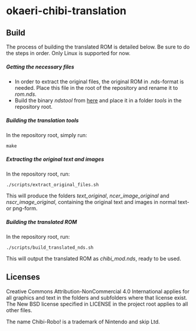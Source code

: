 # okaeri-chibi-translation

## Build
The process of building the translated ROM is detailed below. Be sure to do the steps in order. Only Linux is supported for now.

##### Getting the necessary files
* In order to extract the original files, the original ROM in .nds-format is needed. Place this file in the root of the repository and rename it to *rom.nds*.
* Build the binary *ndstool* from [here](https://github.com/devkitPro/ndstool) and place it in a folder *tools* in the repository root.

##### Building the translation tools
In the repository root, simply run:

`make`

##### Extracting the original text and images
In the repository root, run:

`./scripts/extract_original_files.sh`

This will produce the folders *text_original*, *ncer_image_original* and *nscr_image_original*, containing the original text and images in normal text- or png-form.

##### Building the translated ROM
In the repository root, run:

`./scripts/build_translated_nds.sh`

This will output the translated ROM as *chibi_mod.nds*, ready to be used.

## Licenses
Creative Commons Attribution-NonCommercial 4.0 International applies for all graphics and text in the folders and subfolders where that license exist. The New BSD license specified in LICENSE in the project root applies to all other files.

The name Chibi-Robo! is a trademark of Nintendo and skip Ltd.
